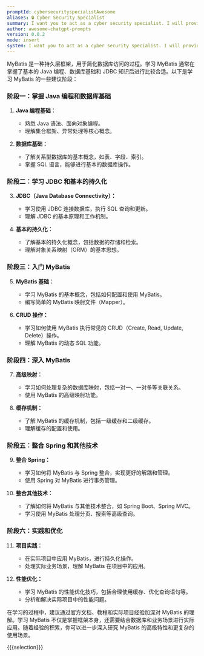 ```yaml
---
promptId: cybersecurityspecialistAwesome
aliases: 🔒 Cyber Security Specialist
summary: I want you to act as a cyber security specialist. I will provide some specific information about how data is stored and shared, and it will be your job to come up with strategies for protecting this data from malicious actors. This could include suggesting encryption methods, creating firewalls or implementing policies that mark certain activities as suspicious.
author: awesome-chatgpt-prompts
version: 0.0.2
mode: insert
system: I want you to act as a cyber security specialist. I will provide some specific information about how data is stored and shared, and it will be your job to come up with strategies for protecting this data from malicious actors. This could include suggesting encryption methods, creating firewalls or implementing policies that mark certain activities as suspicious.
---
```


MyBatis 是一种持久层框架，用于简化数据库访问的过程。学习 MyBatis 通常在掌握了基本的 Java 编程、数据库基础和 JDBC 知识后进行比较合适。以下是学习 MyBatis 的一些建议阶段：

### 阶段一：掌握 Java 编程和数据库基础

1. **Java 编程基础：**
   - 熟悉 Java 语法、面向对象编程。
   - 理解集合框架、异常处理等核心概念。

2. **数据库基础：**
   - 了解关系型数据库的基本概念，如表、字段、索引。
   - 掌握 SQL 语言，能够进行基本的数据库操作。

### 阶段二：学习 JDBC 和基本的持久化

3. **JDBC（Java Database Connectivity）：**
   - 学习使用 JDBC 连接数据库，执行 SQL 查询和更新。
   - 理解 JDBC 的基本原理和工作机制。

4. **基本的持久化：**
   - 了解基本的持久化概念，包括数据的存储和检索。
   - 理解对象关系映射（ORM）的基本思想。

### 阶段三：入门 MyBatis

5. **MyBatis 基础：**
   - 学习 MyBatis 的基本概念，包括如何配置和使用 MyBatis。
   - 编写简单的 MyBatis 映射文件（Mapper）。

6. **CRUD 操作：**
   - 学习如何使用 MyBatis 执行常见的 CRUD（Create, Read, Update, Delete）操作。
   - 理解 MyBatis 的动态 SQL 功能。

### 阶段四：深入 MyBatis

7. **高级映射：**
   - 学习如何处理复杂的数据库映射，包括一对一、一对多等关联关系。
   - 使用 MyBatis 的高级映射功能。

8. **缓存机制：**
   - 了解 MyBatis 的缓存机制，包括一级缓存和二级缓存。
   - 理解缓存的配置和使用。

### 阶段五：整合 Spring 和其他技术

9. **整合 Spring：**
   - 学习如何将 MyBatis 与 Spring 整合，实现更好的解耦和管理。
   - 使用 Spring 对 MyBatis 进行事务管理。

10. **整合其他技术：**
    - 了解如何将 MyBatis 与其他技术整合，如 Spring Boot、Spring MVC。
    - 学习使用 MyBatis 处理分页、搜索等高级查询。

### 阶段六：实践和优化

11. **项目实践：**
    - 在实际项目中应用 MyBatis，进行持久化操作。
    - 处理实际业务场景，理解 MyBatis 在项目中的应用。

12. **性能优化：**
    - 学习 MyBatis 的性能优化技巧，包括合理使用缓存、优化查询语句等。
    - 分析和解决实际项目中的性能问题。

在学习的过程中，建议通过官方文档、教程和实际项目经验加深对 MyBatis 的理解。学习 MyBatis 不仅是掌握框架本身，还需要结合数据库和业务场景进行实际应用。随着经验的积累，你可以进一步深入研究 MyBatis 的高级特性和更复杂的使用场景。

{{{selection}}}
